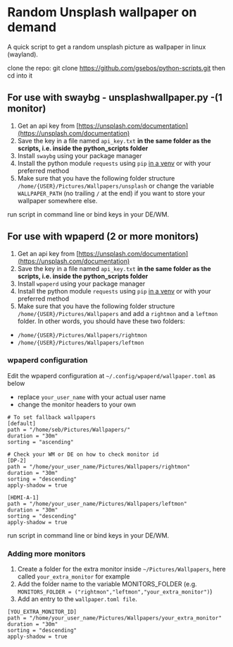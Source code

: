 # Random Unsplash wallpaper on demand

A quick script to get a random unsplash picture as wallpaper in linux (wayland).

clone the repo:
git clone https://github.com/gsebos/python-scripts.git
then cd into it

## For use with swaybg - unsplashwallpaper.py -(1 monitor)

1. Get an api key from [https://unsplash.com/documentation](https://unsplash.com/documentation)
2. Save the key in a file named `api_key.txt` **in the same folder as the scripts, i.e. inside the python_scripts folder** 
3. Install `swaybg` using your package manager 
4. Install the python module `requests` using `pip` [in a venv](https://docs.python.org/3/library/venv.html) or with your preferred method
5. Make sure that you have the following folder structure `/home/{USER}/Pictures/Wallpapers/unsplash` or change the variable `WALLPAPER_PATH` (no trailing `/` at the end) if you want to store your wallpaper somewhere else.

run script in command line or bind keys in your DE/WM.

## For use with wpaperd (2 or more monitors)

1. Get an api key from [https://unsplash.com/documentation](https://unsplash.com/documentation)
2. Save the key in a file named `api_key.txt` **in the same folder as the scripts, i.e. inside the python_scripts folder** 
3. Install `wpaperd` using your package manager 
4. Install the python module `requests` using `pip` [in a venv](https://docs.python.org/3/library/venv.html) or with your preferred method
5. Make sure that you have the following folder structure `/home/{USER}/Pictures/Wallpapers` and add a `rightmon` and a `leftmon` folder.
In other words, you should have these two folders:
- `/home/{USER}/Pictures/Wallpapers/rightmon`  
- `/home/{USER}/Pictures/Wallpapers/leftmon`

### wpaperd configuration

Edit the wpaperd configuration at `~/.config/wpaperd/wallpaper.toml` as below
- replace `your_user_name` with your actual user name
- change the monitor headers to your own

```
# To set fallback wallpapers
[default] 
path = "/home/seb/Pictures/Wallpapers/"
duration = "30m"
sorting = "ascending"

# Check your WM or DE on how to check monitor id
[DP-2]
path = "/home/your_user_name/Pictures/Wallpapers/rightmon"
duration = "30m"
sorting = "descending"
apply-shadow = true

[HDMI-A-1]
path = "/home/your_user_name/Pictures/Wallpapers/leftmon"                                                    
duration = "30m"
sorting = "descending"
apply-shadow = true

```

run script in command line or bind keys in your DE/WM.

### Adding more monitors

1. Create a folder for the extra monitor inside `~/Pictures/Wallpapers`, here called `your_extra_monitor` for example
2. Add the folder name to the variable MONITORS_FOLDER (e.g. `MONITORS_FOLDER = ("rightmon","leftmon","your_extra_monitor")`)
3. Add an entry to the `wallpaper.toml file`. 

```
[YOU_EXTRA_MONITOR_ID]
path = "/home/your_user_name/Pictures/Wallpapers/your_extra_monitor"                                                    
duration = "30m"
sorting = "descending"
apply-shadow = true
```